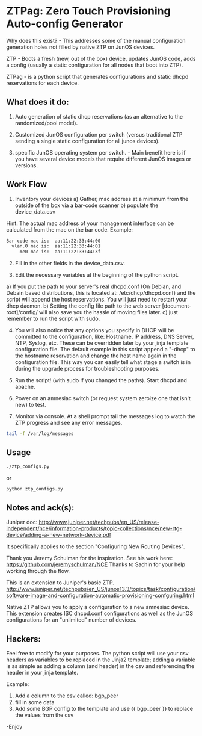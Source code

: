 ZTPag: Zero Touch Provisioning Auto-config Generator
===========

Why does this exist? - This addresses some of the manual configuration generation holes not filled by native ZTP on JunOS devices. 

ZTP - Boots a fresh (new, out of the box) device, updates JunOS code, adds a config (usually a static configuration for all nodes that boot into ZTP).

ZTPag - is a python script that generates configurations and static dhcpd reservations for each device. 

What does it do:
-----

1) Auto generation of static dhcp reservations (as an alternative to the randomized/pool model).

2) Customized JunOS configuration per switch (versus traditional ZTP sending a single static configuration for all junos devices).

3) specific JunOS operating system per switch. - Main benefit here is if you have several device models that require different JunOS images or versions.

Work Flow
-----

1) Inventory your devices
	a) Gather, mac address at a minimum from the outside of the box via a bar-code scanner
	b) populate the device_data.csv

Hint: The actual mac address of your management interface can be calculated from the mac on the bar code.
Example: 

```sh
Bar code mac is:  aa:11:22:33:44:00
  vlan.0 mac is:  aa:11:22:33:44:01
     me0 mac is:  aa:11:22:33:44:3f
```

2) Fill in the other fields in the device_data.csv.

3) Edit the necessary variables at the beginning of the python script.

 a) If you put the path to your server's real dhcpd.conf (On Debian, and Debain based distributions, this is located at: /etc/dhcp/dhcpd.conf) and the script will append the host reservations.  You will just need to restart your dhcp daemon.
 b) Setting the config file path to the web server [document-root]/config/ will also save you the hassle of moving files later.
 c) just remember to run the script with sudo.

4) You will also notice that any options you specify in DHCP will be committed to the configuration, like: Hostname, IP address, DNS Server, NTP, Syslog, etc.  These can be overridden later by your jinja template configuration file.  The default example in this script append a "-dhcp" to the hostname reservation and change the host name again in the configuration file.  This way you can easily tell what stage a switch is in during the upgrade process for troubleshooting purposes.

5) Run the script! (with sudo if you changed the paths).  Start dhcpd and apache.

6) Power on an amnesiac switch (or request system zeroize one that isn't new) to test.

7) Monitor via console.  At a shell prompt tail the messages log to watch the ZTP progress and see any error messages.

```sh
tail -f /var/log/messages
```

Usage
-----
```sh
./ztp_configs.py
```
or
```sh
python ztp_configs.py
```

Notes and ack(s):
-----

Juniper doc:
http://www.juniper.net/techpubs/en_US/release-independent/nce/information-products/topic-collections/nce/new-rtg-device/adding-a-new-network-device.pdf

It specifically applies to the section "Configuring New Routing
Devices".

Thank you Jeremy Schulman for the inspiration.  See his work here: https://github.com/jeremyschulman/NCE
Thanks to Sachin for your help working through the flow.

This is an extension to Juniper's basic ZTP. 
http://www.juniper.net/techpubs/en_US/junos13.3/topics/task/configuration/software-image-and-configuration-automatic-provisioning-confguring.html

Native ZTP allows you to apply a configuration to a new amnesiac device.  This extension creates ISC dhcpd.conf configurations as well as the JunOS configurations for an "unlimited" number of devices.

Hackers:
-----
Feel free to modify for your purposes.  The python script will use your csv headers as variables to be replaced in the Jinja2 template; adding a variable is as simple as adding a column (and header) in the csv and referencing the header in your jinja template.  

Example: 
1) Add a column to the csv called: bgp_peer
2) fill in some data
3) Add some BGP config to the template and use {{ bgp_peer }} to replace the values from the csv

-Enjoy


